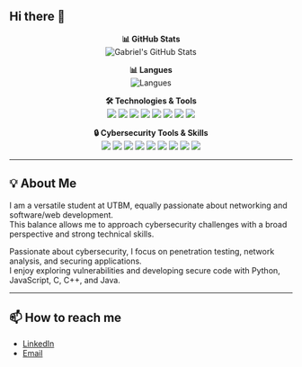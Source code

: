 ## Hi there 👋

<p align="center">
  <b>📊 GitHub Stats</b><br>
  <img src="https://github-readme-stats.vercel.app/api?username=gabriel25115CG&show_icons=true&theme=radical" alt="Gabriel's GitHub Stats" />
</p>

<p align="center">
  <b>📊 Langues</b><br>
  <img src="https://github-readme-stats.vercel.app/api/top-langs/?username=gabriel25115CG&layout=compact&theme=radical" alt="Langues" />
</p>

<p align="center">
  <b>🛠️ Technologies & Tools</b><br>
  <img src="https://img.shields.io/badge/-Python-3776AB?style=flat-square&logo=python&logoColor=white" />
  <img src="https://img.shields.io/badge/-JavaScript-F7DF1E?style=flat-square&logo=javascript&logoColor=black" />
  <img src="https://img.shields.io/badge/-Java-007396?style=flat-square&logo=java&logoColor=white" />
  <img src="https://img.shields.io/badge/-C-00599C?style=flat-square&logo=c&logoColor=white" />
  <img src="https://img.shields.io/badge/-C++-00599C?style=flat-square&logo=c%2B%2B&logoColor=white" />
  <img src="https://img.shields.io/badge/-Node.js-339933?style=flat-square&logo=node.js&logoColor=white" />
  <img src="https://img.shields.io/badge/-TailwindCSS-06B6D4?style=flat-square&logo=tailwind-css&logoColor=white" />
  <img src="https://img.shields.io/badge/-PostgreSQL-4169E1?style=flat-square&logo=postgresql&logoColor=white" />
</p>

<p align="center">
  <b>🔒 Cybersecurity Tools & Skills</b><br>
  <img src="https://img.shields.io/badge/-Wireshark-1679A7?style=flat-square&logo=wireshark&logoColor=white" />
  <img src="https://img.shields.io/badge/-Burp_Suite-FF6800?style=flat-square&logo=burp-suite&logoColor=white" />
  <img src="https://img.shields.io/badge/-Kali_Linux-557C94?style=flat-square&logo=linux&logoColor=white" />
  <img src="https://img.shields.io/badge/-Metasploit-000000?style=flat-square&logo=metasploit&logoColor=white" />
  <img src="https://img.shields.io/badge/-Nmap-FC6A03?style=flat-square&logo=nmap&logoColor=white" />
  <img src="https://img.shields.io/badge/-John_the_Ripper-1B1B1B?style=flat-square&logo=john-the-ripper&logoColor=white" />
  <img src="https://img.shields.io/badge/-OpenVAS-4CAF50?style=flat-square&logo=openvas&logoColor=white" />
  <img src="https://img.shields.io/badge/-Nikto-D00000?style=flat-square&logo=nikto&logoColor=white" />
  <img src="https://img.shields.io/badge/-OWASP_ZAP-5C0D0D?style=flat-square&logo=owasp&logoColor=white" />
</p>

---

## 💡 About Me

I am a versatile student at UTBM, equally passionate about networking and software/web development.  
This balance allows me to approach cybersecurity challenges with a broad perspective and strong technical skills.  

Passionate about cybersecurity, I focus on penetration testing, network analysis, and securing applications.  
I enjoy exploring vulnerabilities and developing secure code with Python, JavaScript, C, C++, and Java.  

---

## 📫 How to reach me

- [LinkedIn](https://www.linkedin.com/in/gabriel-chalmet-a5540220b/)
- [Email](mailto:gabriel.chalmet25115@gmail.com)
